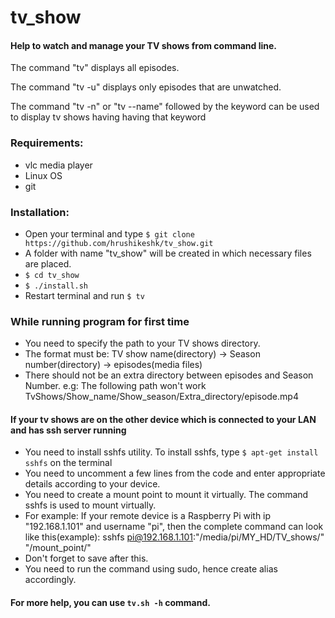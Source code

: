 # tv_show
#### Help to watch and manage your TV shows from command line.

The command "tv" displays all episodes.

The command "tv -u" displays only episodes that are unwatched.

The command "tv -n" or "tv --name" followed by the keyword can be used to display tv shows having having that keyword

### Requirements:
* vlc media player
* Linux OS
* git

### Installation:
* Open your terminal and type `$ git clone https://github.com/hrushikeshk/tv_show.git`
* A folder with name "tv_show" will be created in which necessary files are placed.
* `$ cd tv_show`
* `$ ./install.sh`
* Restart terminal and run `$ tv`

### While running program for first time
* You need to specify the path to your TV shows directory.
* The format must be: TV show name(directory) -> Season number(directory) -> episodes(media files)
* There should not be an extra directory between episodes and Season Number. e.g: The following path won't work
  TvShows/Show_name/Show_season/Extra_directory/episode.mp4

#### If your tv shows are on the other device which is connected to your LAN and has ssh server running
* You need to install sshfs utility. To install sshfs, type
  `$ apt-get install sshfs` on the terminal
* You need to uncomment a few lines from the code and enter appropriate details according to your device.
* You need to create a mount point to mount it virtually. The command sshfs is used to mount virtually.
* For example: If your remote device is a Raspberry Pi with ip "192.168.1.101" and username "pi", then the complete command can look like this(example): 
  sshfs pi@192.168.1.101:"/media/pi/MY_HD/TV_shows/" "/mount_point/"
* Don't forget to save after this.
* You need to run the command using sudo, hence create alias accordingly.

#### For more help, you can use `tv.sh -h` command.

